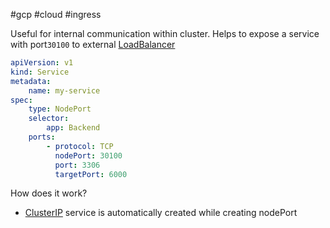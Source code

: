 #gcp #cloud #ingress

Useful for internal communication within cluster. Helps to expose a service with port`30100` to external [LoadBalancer](/techstack/k8s/LoadBalancer.md)

```yaml
apiVersion: v1
kind: Service
metadata:
	name: my-service
spec:
	type: NodePort
	selector:
		app: Backend
	ports:
		- protocol: TCP
		  nodePort: 30100
		  port: 3306
		  targetPort: 6000
```

How does it work?
- [ClusterIP](/techstack/gcp/ClusterIP.md) service is automatically created while creating nodePort